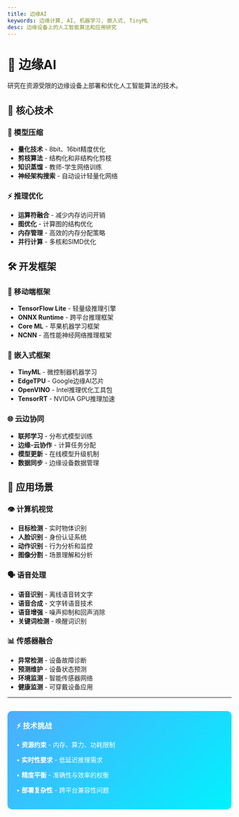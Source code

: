 ```yaml
---
title: 边缘AI
keywords: 边缘计算, AI, 机器学习, 嵌入式, TinyML
desc: 边缘设备上的人工智能算法和应用研究
---
```


# 🤖 边缘AI

研究在资源受限的边缘设备上部署和优化人工智能算法的技术。

## 🔬 核心技术

### 🧠 模型压缩
- **量化技术** - 8bit、16bit精度优化
- **剪枝算法** - 结构化和非结构化剪枝
- **知识蒸馏** - 教师-学生网络训练
- **神经架构搜索** - 自动设计轻量化网络

### ⚡ 推理优化
- **运算符融合** - 减少内存访问开销
- **图优化** - 计算图的结构优化
- **内存管理** - 高效的内存分配策略
- **并行计算** - 多核和SIMD优化

## 🛠️ 开发框架

### 📱 移动端框架
- **TensorFlow Lite** - 轻量级推理引擎
- **ONNX Runtime** - 跨平台推理框架
- **Core ML** - 苹果机器学习框架
- **NCNN** - 高性能神经网络推理框架

### 🔧 嵌入式框架
- **TinyML** - 微控制器机器学习
- **EdgeTPU** - Google边缘AI芯片
- **OpenVINO** - Intel推理优化工具包
- **TensorRT** - NVIDIA GPU推理加速

### 🌐 云边协同
- **联邦学习** - 分布式模型训练
- **边缘-云协作** - 计算任务分配
- **模型更新** - 在线模型升级机制
- **数据同步** - 边缘设备数据管理

## 🎯 应用场景

### 👁️ 计算机视觉
- **目标检测** - 实时物体识别
- **人脸识别** - 身份认证系统
- **动作识别** - 行为分析和监控
- **图像分割** - 场景理解和分析

### 🗣️ 语音处理
- **语音识别** - 离线语音转文字
- **语音合成** - 文字转语音技术
- **语音增强** - 噪声抑制和回声消除
- **关键词检测** - 唤醒词识别

### 📊 传感器融合
- **异常检测** - 设备故障诊断
- **预测维护** - 设备状态预测
- **环境监测** - 智能传感器网络
- **健康监测** - 可穿戴设备应用

---

<div style="background: linear-gradient(135deg, #4facfe 0%, #00f2fe 100%); color: white; padding: 20px; border-radius: 10px; margin-top: 30px;">
    <h3 style="color: white; margin-top: 0;">⚡ 技术挑战</h3>
    <p>• <strong>资源约束</strong> - 内存、算力、功耗限制</p>
    <p>• <strong>实时性要求</strong> - 低延迟推理需求</p>
    <p>• <strong>精度平衡</strong> - 准确性与效率的权衡</p>
    <p>• <strong>部署复杂性</strong> - 跨平台兼容性问题</p>
</div>